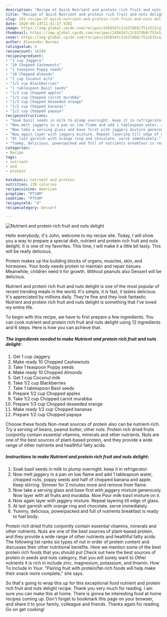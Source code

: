 ```yaml
---
description: "Recipe of Quick Nutrient and protein rich fruit and nuts delight"
title: "Recipe of Quick Nutrient and protein rich fruit and nuts delight"
slug: 101-recipe-of-quick-nutrient-and-protein-rich-fruit-and-nuts-delight
date: 2020-08-14T11:41:27.538Z
image: https://img-global.cpcdn.com/recipes/2456547c2cb37db9/751x532cq70/nutrient-and-protein-rich-fruit-and-nuts-delight-recipe-main-photo.jpg
thumbnail: https://img-global.cpcdn.com/recipes/2456547c2cb37db9/751x532cq70/nutrient-and-protein-rich-fruit-and-nuts-delight-recipe-main-photo.jpg
cover: https://img-global.cpcdn.com/recipes/2456547c2cb37db9/751x532cq70/nutrient-and-protein-rich-fruit-and-nuts-delight-recipe-main-photo.jpg
author: Alexander Barnes
ratingvalue: 4
reviewcount: 18269
recipeingredient:
- "1 cup Jaggery"
- "10 Chopped Cashewnuts"
- "1 teaspoon Poppy seeds"
- "10 Chopped Almonds"
- "1 cup Coconut milk"
- "1/2 cup Blackberries"
- "1 tablespoon Basil seeds"
- "1/2 cup Chopped apples"
- "1/2 cup Chopped carrot murabba"
- "1/3 cup Chopped deseeded orange"
- "1/2 cup Chopped bananas"
- "1/2 cup Chopped papaya"
recipeinstructions:
- "Soak basil seeds in milk to plump overnight. keep it in refrigerator."
- "Now melt jaggery in a pan on low flame and add 1 tablespoon water, chopped nuts, poppy seeds and half of chopped banana and apple. Keep stirring. Simmer for 2 minutes more and remove from flame."
- "Now take a serving glass and base first with jaggery mixture generously. Now layer with all fruits and murabba. Now Pour milk-basil mixture on it."
- "Now again layer with jaggery mixture. Repeat layering till edge of glass."
- "At last garnish with orange ring and chocolate. serve immediately."
- "Yummy, delicious, powerpacked and full of nutrients breakfast is ready to fuel body."
categories:
- Recipe
tags:
- nutrient
- and
- protein

katakunci: nutrient and protein 
nutrition: 239 calories
recipecuisine: American
preptime: "PT10M"
cooktime: "PT54M"
recipeyield: "4"
recipecategory: Dessert

---
```



![Nutrient and protein rich fruit and nuts delight](https://img-global.cpcdn.com/recipes/2456547c2cb37db9/751x532cq70/nutrient-and-protein-rich-fruit-and-nuts-delight-recipe-main-photo.jpg)

Hello everybody, it's John, welcome to my recipe site. Today, I will show you a way to prepare a special dish, nutrient and protein rich fruit and nuts delight. It is one of my favorites. This time, I will make it a little bit tasty. This will be really delicious.

Protein makes up the building blocks of organs, muscles, skin, and hormones. Your body needs protein to maintain and repair tissues. Meanwhile, children need it for growth. Without peanuts also Dessert will be delicious.

Nutrient and protein rich fruit and nuts delight is one of the most popular of recent trending meals in the world. It's simple, it is fast, it tastes delicious. It's appreciated by millions daily. They're fine and they look fantastic. Nutrient and protein rich fruit and nuts delight is something that I've loved my entire life.


To begin with this recipe, we have to first prepare a few ingredients. You can cook nutrient and protein rich fruit and nuts delight using 12 ingredients and 6 steps. Here is how you can achieve that.

<!--inarticleads1-->

##### The ingredients needed to make Nutrient and protein rich fruit and nuts delight:

1. Get 1 cup Jaggery
1. Make ready 10 Chopped Cashewnuts
1. Take 1 teaspoon Poppy seeds
1. Make ready 10 Chopped Almonds
1. Get 1 cup Coconut milk
1. Take 1/2 cup Blackberries
1. Take 1 tablespoon Basil seeds
1. Prepare 1/2 cup Chopped apples
1. Take 1/2 cup Chopped carrot murabba
1. Prepare 1/3 cup Chopped deseeded orange
1. Make ready 1/2 cup Chopped bananas
1. Prepare 1/2 cup Chopped papaya


Choose these foods Non-meat sources of protein also can be nutrient-rich. Try a serving of beans, peanut butter, other nuts. Protein rich dried fruits conjointly contain essential vitamins, minerals and other nutrients. Nuts are one of the best sources of plant-based protein, and they provide a wide range of other nutrients and healthful fatty acids. 

<!--inarticleads2-->

##### Instructions to make Nutrient and protein rich fruit and nuts delight:

1. Soak basil seeds in milk to plump overnight. keep it in refrigerator.
1. Now melt jaggery in a pan on low flame and add 1 tablespoon water, chopped nuts, poppy seeds and half of chopped banana and apple. Keep stirring. Simmer for 2 minutes more and remove from flame.
1. Now take a serving glass and base first with jaggery mixture generously. Now layer with all fruits and murabba. Now Pour milk-basil mixture on it.
1. Now again layer with jaggery mixture. Repeat layering till edge of glass.
1. At last garnish with orange ring and chocolate. serve immediately.
1. Yummy, delicious, powerpacked and full of nutrients breakfast is ready to fuel body.


Protein rich dried fruits conjointly contain essential vitamins, minerals and other nutrients. Nuts are one of the best sources of plant-based protein, and they provide a wide range of other nutrients and healthful fatty acids. The following list ranks six types of nut in order of protein content and discusses their other nutritional benefits. Here we mention some of the best protein rich foods that you should put Check out here the best sources of protein in seeds and nuts category, that you will surely want to Other nutrients it is rich in include zinc, magnesium, potassium, and thiamin. How To Include In Your. &#34;Pairing fruit with protein/fat-rich foods will help make their snack more complete,&#34; she says. 

So that's going to wrap this up for this exceptional food nutrient and protein rich fruit and nuts delight recipe. Thank you very much for reading. I am sure you can make this at home. There is gonna be interesting food at home recipes coming up. Don't forget to bookmark this page on your browser, and share it to your family, colleague and friends. Thanks again for reading. Go on get cooking!
